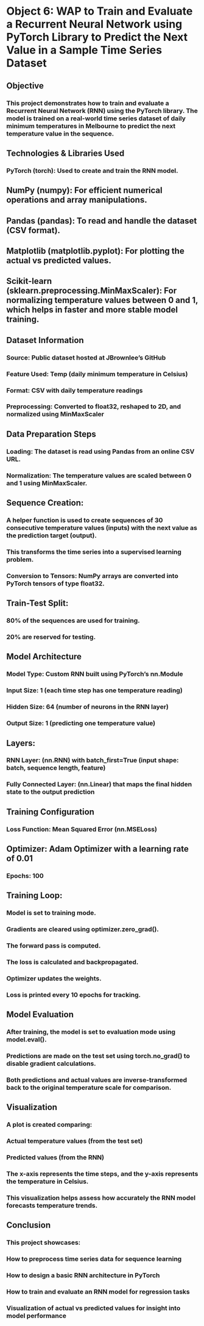 # Object 6: WAP to Train and Evaluate a Recurrent Neural Network using PyTorch Library to Predict the Next Value in a Sample Time Series Dataset

## Objective
### This project demonstrates how to train and evaluate a Recurrent Neural Network (RNN) using the PyTorch library. The model is trained on a real-world time series dataset of daily minimum temperatures in Melbourne to predict the next temperature value in the sequence.

## Technologies & Libraries Used
### PyTorch (torch): Used to create and train the RNN model.

## NumPy (numpy): For efficient numerical operations and array manipulations.

## Pandas (pandas): To read and handle the dataset (CSV format).

## Matplotlib (matplotlib.pyplot): For plotting the actual vs predicted values.

## Scikit-learn (sklearn.preprocessing.MinMaxScaler): For normalizing temperature values between 0 and 1, which helps in faster and more stable model training.

## Dataset Information
### Source: Public dataset hosted at JBrownlee’s GitHub

### Feature Used: Temp (daily minimum temperature in Celsius)

### Format: CSV with daily temperature readings

### Preprocessing: Converted to float32, reshaped to 2D, and normalized using MinMaxScaler

## Data Preparation Steps
### Loading: The dataset is read using Pandas from an online CSV URL.

### Normalization: The temperature values are scaled between 0 and 1 using MinMaxScaler.

## Sequence Creation:

### A helper function is used to create sequences of 30 consecutive temperature values (inputs) with the next value as the prediction target (output).

### This transforms the time series into a supervised learning problem.

### Conversion to Tensors: NumPy arrays are converted into PyTorch tensors of type float32.

## Train-Test Split:

### 80% of the sequences are used for training.

### 20% are reserved for testing.

## Model Architecture
### Model Type: Custom RNN built using PyTorch’s nn.Module

### Input Size: 1 (each time step has one temperature reading)

### Hidden Size: 64 (number of neurons in the RNN layer)

### Output Size: 1 (predicting one temperature value)

## Layers:
### RNN Layer: (nn.RNN) with batch_first=True (input shape: batch, sequence length, feature)

### Fully Connected Layer: (nn.Linear) that maps the final hidden state to the output prediction

## Training Configuration
### Loss Function: Mean Squared Error (nn.MSELoss)

## Optimizer: Adam Optimizer with a learning rate of 0.01

### Epochs: 100

## Training Loop:
### Model is set to training mode.

### Gradients are cleared using optimizer.zero_grad().

### The forward pass is computed.

### The loss is calculated and backpropagated.

### Optimizer updates the weights.

### Loss is printed every 10 epochs for tracking.

## Model Evaluation
### After training, the model is set to evaluation mode using model.eval().

### Predictions are made on the test set using torch.no_grad() to disable gradient calculations.

### Both predictions and actual values are inverse-transformed back to the original temperature scale for comparison.

## Visualization
### A plot is created comparing:

### Actual temperature values (from the test set)

### Predicted values (from the RNN)

### The x-axis represents the time steps, and the y-axis represents the temperature in Celsius.

### This visualization helps assess how accurately the RNN model forecasts temperature trends.

## Conclusion
### This project showcases:

### How to preprocess time series data for sequence learning

### How to design a basic RNN architecture in PyTorch

### How to train and evaluate an RNN model for regression tasks

### Visualization of actual vs predicted values for insight into model performance

